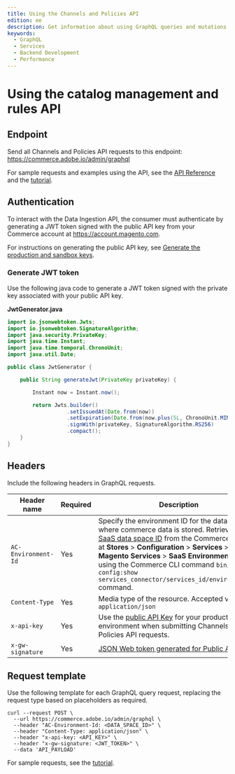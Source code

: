 ```yaml
---
title: Using the Channels and Policies API
edition: ee
description: Get information about using GraphQL queries and mutations to manage channels, policies, and configuration for search and recommendations capabilities.
keywords:
  - GraphQL
  - Services
  - Backend Development
  - Performance
---
```


# Using the catalog management and rules API

## Endpoint

Send all Channels and Policies API requests to this endpoint: https://commerce.adobe.io/admin/graphql

<InlineAlert variant="info" slots="text"/>

For sample requests and examples using the API, see the [API Reference](api-reference.md) and the [tutorial](../ccdm-use-case.md).

## Authentication

To interact with the Data Ingestion API, the consumer must authenticate by generating a JWT token signed with the public API key from your Commerce account at https://account.magento.com.

For instructions on generating the public API key, see [Generate the production and sandbox keys](https://experienceleague.adobe.com/en/docs/commerce-merchant-services/user-guides/integration-services/saas#genapikey).

### Generate JWT token

Use the following java code to generate a JWT token signed with the private key associated with your public API key.

**JwtGenerator.java**

```java
import io.jsonwebtoken.Jwts;
import io.jsonwebtoken.SignatureAlgorithm;
import java.security.PrivateKey;
import java.time.Instant;
import java.time.temporal.ChronoUnit;
import java.util.Date;

public class JwtGenerator {

    public String generateJwt(PrivateKey privateKey) {

        Instant now = Instant.now();

        return Jwts.builder()
                   .setIssuedAt(Date.from(now))
                   .setExpiration(Date.from(now.plus(5L, ChronoUnit.MINUTES)))
                   .signWith(privateKey, SignatureAlgorithm.RS256)
                   .compact();
    }
}
```

## Headers

Include the following headers in GraphQL requests.

| Header name        | Required | Description                                                                                                                                                                                                                        |
|--------------------|----------|------------------------------------------------------------------------------------------------------------------------------------------------------------------------------------------------------------------------------------|
|`AC-Environment-Id` | Yes | Specify the environment ID for the data space where commerce data is stored. Retrieve the [SaaS data space ID](https://experienceleague.adobe.com/en/docs/commerce-merchant-services/user-guides/integration-services/saas#saas-data-space-provisioning) from the Commerce Admin at **Stores** > **Configuration** > **Services** > **Magento Services** > **SaaS Environment**, or using the Commerce CLI command `bin/magento config:show services_connector/services_id/environment_id` command. |
| `Content-Type`     | Yes      | Media type of the resource. Accepted value: `application/json`                                                                                      |
| `x-api-key`        | Yes      | Use the [public API Key](https://experienceleague.adobe.com/en/docs/commerce-merchant-services/user-guides/integration-services/saas#genapikey) for your production environment when submitting Channels and Policies API requests.                             |
| `x-gw-signature`   | Yes      | [JSON Web token generated for Public API key](#generate-jwt-token). |

## Request template

Use the following template for each GraphQL query request, replacing the request type based on placeholders as required.

```shell
curl --request POST \
  --url https://commerce.adobe.io/admin/graphql \
  --header "AC-Environment-Id: <DATA_SPACE_ID>" \
  --header "Content-Type: application/json" \
  --header "x-api-key: <API_KEY>" \
  --header "x-gw-signature: <JWT_TOKEN>" \
  --data 'API_PAYLOAD'
```

For sample requests, see the [tutorial](../ccdm-use-case.md).
